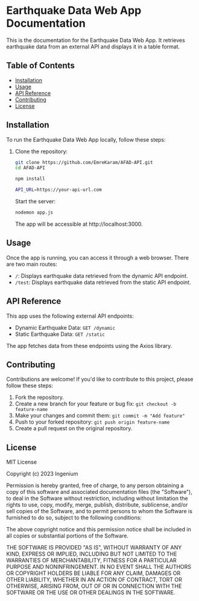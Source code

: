 # Earthquake Data Web App Documentation

This is the documentation for the Earthquake Data Web App. It retrieves earthquake data from an external API and displays it in a table format.

## Table of Contents

- [Installation](#installation)
- [Usage](#usage)
- [API Reference](#api-reference)
- [Contributing](#contributing)
- [License](#license)

<!-- TOC --><a name="installation"></a>
## Installation
To run the Earthquake Data Web App locally, follow these steps:

1. Clone the repository:

   ```bash
   git clone https://github.com/EmreKaram/AFAD-API.git
   cd AFAD-API
   ```
   
   ```bash
   npm install
   ```
   
   ```bash
   API_URL=https://your-api-url.com
   ```
   
   Start the server:
   ```bash 
   nodemon app.js
   ```
   The app will be accessible at http://localhost:3000.

## Usage

Once the app is running, you can access it through a web browser. There are two main routes:

- `/`: Displays earthquake data retrieved from the dynamic API endpoint.
- `/test`: Displays earthquake data retrieved from the static API endpoint.

## API Reference

This app uses the following external API endpoints:

- Dynamic Earthquake Data: `GET /dynamic`
- Static Earthquake Data: `GET /static`

The app fetches data from these endpoints using the Axios library.

## Contributing

Contributions are welcome! If you'd like to contribute to this project, please follow these steps:

1. Fork the repository.
2. Create a new branch for your feature or bug fix: `git checkout -b feature-name`
3. Make your changes and commit them: `git commit -m "Add feature"`
4. Push to your forked repository: `git push origin feature-name`
5. Create a pull request on the original repository.

## License

MIT License

Copyright (c) 2023 Ingenium

Permission is hereby granted, free of charge, to any person obtaining a copy
of this software and associated documentation files (the "Software"), to deal
in the Software without restriction, including without limitation the rights
to use, copy, modify, merge, publish, distribute, sublicense, and/or sell
copies of the Software, and to permit persons to whom the Software is
furnished to do so, subject to the following conditions:

The above copyright notice and this permission notice shall be included in all
copies or substantial portions of the Software.

THE SOFTWARE IS PROVIDED "AS IS", WITHOUT WARRANTY OF ANY KIND, EXPRESS OR
IMPLIED, INCLUDING BUT NOT LIMITED TO THE WARRANTIES OF MERCHANTABILITY,
FITNESS FOR A PARTICULAR PURPOSE AND NONINFRINGEMENT. IN NO EVENT SHALL THE
AUTHORS OR COPYRIGHT HOLDERS BE LIABLE FOR ANY CLAIM, DAMAGES OR OTHER
LIABILITY, WHETHER IN AN ACTION OF CONTRACT, TORT OR OTHERWISE, ARISING FROM,
OUT OF OR IN CONNECTION WITH THE SOFTWARE OR THE USE OR OTHER DEALINGS IN THE
SOFTWARE.
